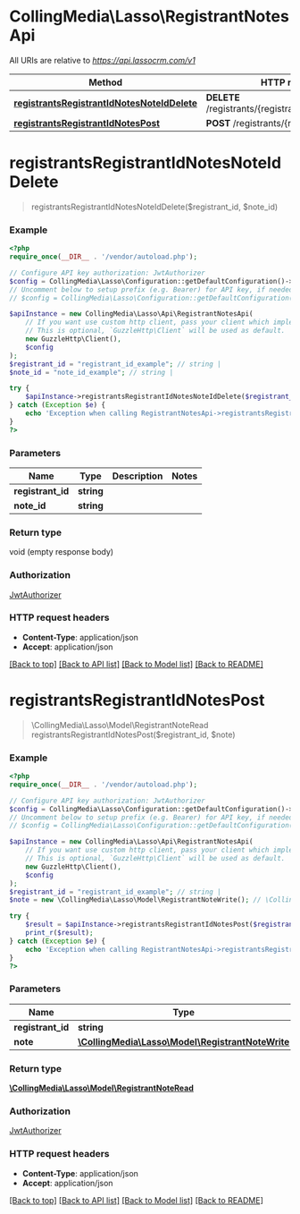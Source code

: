 # CollingMedia\Lasso\RegistrantNotesApi

All URIs are relative to *https://api.lassocrm.com/v1*

Method | HTTP request | Description
------------- | ------------- | -------------
[**registrantsRegistrantIdNotesNoteIdDelete**](RegistrantNotesApi.md#registrantsRegistrantIdNotesNoteIdDelete) | **DELETE** /registrants/{registrantId}/notes/{noteId} | 
[**registrantsRegistrantIdNotesPost**](RegistrantNotesApi.md#registrantsRegistrantIdNotesPost) | **POST** /registrants/{registrantId}/notes | 


# **registrantsRegistrantIdNotesNoteIdDelete**
> registrantsRegistrantIdNotesNoteIdDelete($registrant_id, $note_id)



### Example
```php
<?php
require_once(__DIR__ . '/vendor/autoload.php');

// Configure API key authorization: JwtAuthorizer
$config = CollingMedia\Lasso\Configuration::getDefaultConfiguration()->setApiKey('Authorization', 'YOUR_API_KEY');
// Uncomment below to setup prefix (e.g. Bearer) for API key, if needed
// $config = CollingMedia\Lasso\Configuration::getDefaultConfiguration()->setApiKeyPrefix('Authorization', 'Bearer');

$apiInstance = new CollingMedia\Lasso\Api\RegistrantNotesApi(
    // If you want use custom http client, pass your client which implements `GuzzleHttp\ClientInterface`.
    // This is optional, `GuzzleHttp\Client` will be used as default.
    new GuzzleHttp\Client(),
    $config
);
$registrant_id = "registrant_id_example"; // string | 
$note_id = "note_id_example"; // string | 

try {
    $apiInstance->registrantsRegistrantIdNotesNoteIdDelete($registrant_id, $note_id);
} catch (Exception $e) {
    echo 'Exception when calling RegistrantNotesApi->registrantsRegistrantIdNotesNoteIdDelete: ', $e->getMessage(), PHP_EOL;
}
?>
```

### Parameters

Name | Type | Description  | Notes
------------- | ------------- | ------------- | -------------
 **registrant_id** | **string**|  |
 **note_id** | **string**|  |

### Return type

void (empty response body)

### Authorization

[JwtAuthorizer](../../README.md#JwtAuthorizer)

### HTTP request headers

 - **Content-Type**: application/json
 - **Accept**: application/json

[[Back to top]](#) [[Back to API list]](../../README.md#documentation-for-api-endpoints) [[Back to Model list]](../../README.md#documentation-for-models) [[Back to README]](../../README.md)

# **registrantsRegistrantIdNotesPost**
> \CollingMedia\Lasso\Model\RegistrantNoteRead registrantsRegistrantIdNotesPost($registrant_id, $note)



### Example
```php
<?php
require_once(__DIR__ . '/vendor/autoload.php');

// Configure API key authorization: JwtAuthorizer
$config = CollingMedia\Lasso\Configuration::getDefaultConfiguration()->setApiKey('Authorization', 'YOUR_API_KEY');
// Uncomment below to setup prefix (e.g. Bearer) for API key, if needed
// $config = CollingMedia\Lasso\Configuration::getDefaultConfiguration()->setApiKeyPrefix('Authorization', 'Bearer');

$apiInstance = new CollingMedia\Lasso\Api\RegistrantNotesApi(
    // If you want use custom http client, pass your client which implements `GuzzleHttp\ClientInterface`.
    // This is optional, `GuzzleHttp\Client` will be used as default.
    new GuzzleHttp\Client(),
    $config
);
$registrant_id = "registrant_id_example"; // string | 
$note = new \CollingMedia\Lasso\Model\RegistrantNoteWrite(); // \CollingMedia\Lasso\Model\RegistrantNoteWrite | 

try {
    $result = $apiInstance->registrantsRegistrantIdNotesPost($registrant_id, $note);
    print_r($result);
} catch (Exception $e) {
    echo 'Exception when calling RegistrantNotesApi->registrantsRegistrantIdNotesPost: ', $e->getMessage(), PHP_EOL;
}
?>
```

### Parameters

Name | Type | Description  | Notes
------------- | ------------- | ------------- | -------------
 **registrant_id** | **string**|  |
 **note** | [**\CollingMedia\Lasso\Model\RegistrantNoteWrite**](../Model/RegistrantNoteWrite.md)|  |

### Return type

[**\CollingMedia\Lasso\Model\RegistrantNoteRead**](../Model/RegistrantNoteRead.md)

### Authorization

[JwtAuthorizer](../../README.md#JwtAuthorizer)

### HTTP request headers

 - **Content-Type**: application/json
 - **Accept**: application/json

[[Back to top]](#) [[Back to API list]](../../README.md#documentation-for-api-endpoints) [[Back to Model list]](../../README.md#documentation-for-models) [[Back to README]](../../README.md)

